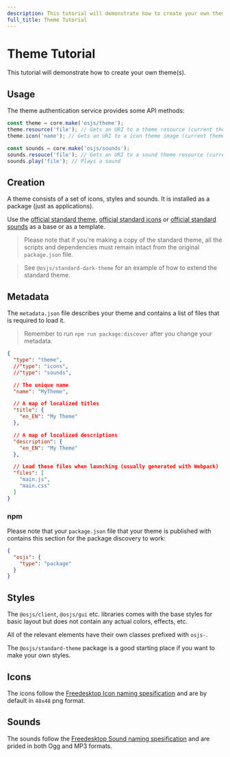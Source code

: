 ```yaml
---
description: This tutorial will demonstrate how to create your own theme(s).
full_title: Theme Tutorial
---
```


# Theme Tutorial

This tutorial will demonstrate how to create your own theme(s).

## Usage

The theme authentication service provides some API methods:

```javascript
const theme = core.make('osjs/theme');
theme.resource('file'); // Gets an URI to a theme resource (current theme)
theme.icon('name'); // Gets an URI to a icon theme image (current theme)

const sounds = core.make('osjs/sounds');
sounds.resouce('file'); // Gets an URI to a sound theme resource (current theme)
sounds.play('file'); // Plays a sound
```

## Creation

A theme consists of a set of icons, styles and sounds. It is installed as a package (just as applications).

Use the [official standard theme](https://github.com/os-js/osjs-standard-theme), [official standard icons](https://github.com/os-js/osjs-gnome-icons) or [official standard sounds](https://github.com/os-js/osjs-freedesktop-sounds) as a base or as a template.

> Please note that if you're making a copy of the standard theme, all the scripts and dependencies must remain intact from the original `package.json` file.

> See `@osjs/standard-dark-theme` for an example of how to extend the standard theme.

## Metadata

The `metadata.json` file describes your theme and contains a list of files that is required to load it.

> Remember to run `npm run package:discover` after you change your metadata.

```json
{
  "type": "theme",
  //"type": "icons",
  //"type": "sounds",

  // The unique name
  "name": "MyTheme",

  // A map of localized titles
  "title": {
    "en_EN": "My Theme"
  },

  // A map of localized descriptions
  "description": {
    "en_EN": "My Theme"
  },

  // Load these files when launching (usually generated with Webpack)
  "files": [
    "main.js",
    "main.css"
  ]
}
```

### npm

Please note that your `package.json` file that your theme is published with contains this section for the package discovery to work:

```json
{
  "osjs": {
    "type": "package"
  }
}
```

## Styles

The `@osjs/client`, `@osjs/gui` etc. libraries comes with the base styles for basic layout but does not contain any actual colors, effects, etc.

All of the relevant elements have their own classes prefixed with `osjs-`.

The `@osjs/standard-theme` package is a good starting place if you want to make your own styles.

## Icons

The icons follow the [Freedesktop Icon naming spesification](https://specifications.freedesktop.org/icon-naming-spec/icon-naming-spec-latest.html) and are by default in `48x48` png format.

## Sounds

The sounds follow the [Freedesktop Sound naming spesification](http://0pointer.de/public/sound-naming-spec.html) and are prided in both Ogg and MP3 formats.

